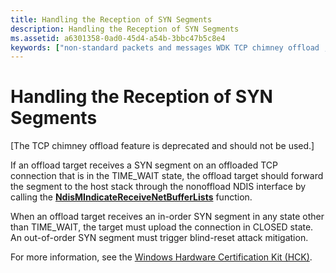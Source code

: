 ```yaml
---
title: Handling the Reception of SYN Segments
description: Handling the Reception of SYN Segments
ms.assetid: a6301358-0ad0-45d4-a54b-3bbc47b5c8e4
keywords: ["non-standard packets and messages WDK TCP chimney offload , SYN segments", "SYN segments WDK TCP chimney offload"]
---
```


# Handling the Reception of SYN Segments


\[The TCP chimney offload feature is deprecated and should not be used.\]

If an offload target receives a SYN segment on an offloaded TCP connection that is in the TIME\_WAIT state, the offload target should forward the segment to the host stack through the nonoffload NDIS interface by calling the [**NdisMIndicateReceiveNetBufferLists**](https://msdn.microsoft.com/library/windows/hardware/ff563598) function.

When an offload target receives an in-order SYN segment in any state other than TIME\_WAIT, the target must upload the connection in CLOSED state. An out-of-order SYN segment must trigger blind-reset attack mitigation.

For more information, see the [Windows Hardware Certification Kit (HCK)](https://go.microsoft.com/fwlink/p/?LinkId=733613).

 

 





